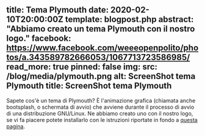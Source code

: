 title: Tema Plymouth
date: 2020-02-10T20:00:00Z
template: blogpost.php
abstract: "Abbiamo creato un tema Plymouth con il nostro logo."
facebook: https://www.facebook.com/weeeopenpolito/photos/a.343589782666053/1067713723586985/
read_more: true
pinned: false
img:
    src: /blog/media/plymouth.png
    alt: ScreenShot tema Plymouth
    title: ScreenShot tema Plymouth
---
Sapete cos'è un tema di Plymouth? È l'animazione grafica (chiamata anche bootsplash, o schermata di avvio) che avviene durante il processo di avvio di una distribuzione GNU/Linux.
Ne abbiamo creato uno con il nostro logo, se vi fa piacere potete installarlo con le istruzioni riportate in fondo a [questa pagina](https://github.com/WEEE-Open/pesca).
